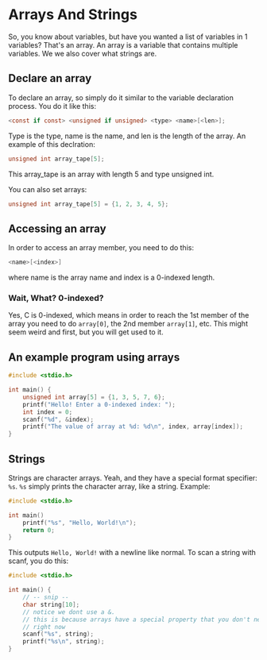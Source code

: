 # Arrays And Strings
So, you know about variables, but have you wanted a list of variables in 1 variables? That's an array. An array is a variable that contains multiple variables. We we also cover what strings are.

## Declare an array
To declare an array, so simply do it similar to the variable declaration process. You do it like this:
```c
<const if const> <unsigned if unsigned> <type> <name>[<len>];
```
Type is the type, name is the name, and len is the length of the array. An example of this declration:
```c
unsigned int array_tape[5];
```
This array_tape is an array with length 5 and type unsigned int.

You can also set arrays:
```c
unsigned int array_tape[5] = {1, 2, 3, 4, 5};
```

## Accessing an array
In order to access an array member, you need to do this:
```c
<name>[<index>]
```
where name is the array name and index is a 0-indexed length.

### Wait, What? 0-indexed?
Yes, C is 0-indexed, which means in order to reach the 1st member of the array you need to do `array[0]`, the 2nd member `array[1]`, etc. This might seem weird and first, but you will get used to it.

## An example program using arrays
```c
#include <stdio.h>

int main() {
    unsigned int array[5] = {1, 3, 5, 7, 6};
    printf("Hello! Enter a 0-indexed index: ");
    int index = 0;
    scanf("%d", &index);
    printf("The value of array at %d: %d\n", index, array[index]);
}
```

## Strings
Strings are character arrays. Yeah, and they have a special format specifier: `%s`. `%s` simply prints the character array, like a string. Example:

```c
#include <stdio.h>

int main() 
    printf("%s", "Hello, World!\n");
    return 0;
}
```
This outputs `Hello, World!` with a newline like normal. To scan a string with scanf, you do this:

```c
#include <stdio.h>

int main() {
    // -- snip --
    char string[10];
    // notice we dont use a &.
    // this is because arrays have a special property that you don't need to worry about
    // right now
    scanf("%s", string);
    printf("%s\n", string);
}
```
